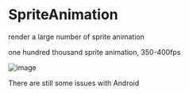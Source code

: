 # SpriteAnimation
render a large number of sprite animation

one hundred thousand sprite animation, 350-400fps

![image](https://github.com/so-sos-so/SpriteAnimation/blob/master/Images/GIF.gif)

There are still some issues with Android
